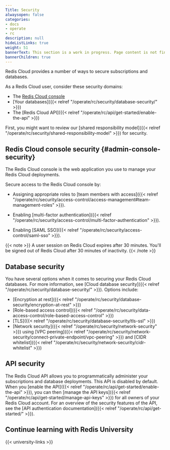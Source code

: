 ```yaml
---
Title: Security
alwaysopen: false
categories:
- docs
- operate
- rc
description: null
hideListLinks: true
weight: 51
bannerText: This section is a work in progress. Page content is not final.
bannerChildren: true
---
```


Redis Cloud provides a number of ways to secure subscriptions and databases.

As a Redis Cloud user, consider these security domains:

- The [Redis Cloud console](#admin-console-security)
- [Your databases]({{< relref "/operate/rc/security/database-security/" >}})
- The [Redis Cloud API]({{< relref "/operate/rc/api/get-started/enable-the-api" >}})

First, you might want to review our [shared responsibility model]({{< relref "/operate/rc/security/shared-responsibility-model" >}}) for security.

## Redis Cloud console security {#admin-console-security}

The Redis Cloud console is the web application you use to manage your Redis Cloud deployments. 

Secure access to the Redis Cloud console by:

- Assigning appropriate roles to [team members with access]({{< relref "/operate/rc/security/access-control/access-management#team-management-roles" >}}).

- Enabling [multi-factor authentication]({{< relref "/operate/rc/security/access-control/multi-factor-authentication" >}}).

- Enabling [SAML SSO]({{< relref "/operate/rc/security/access-control/saml-sso" >}}).

{{< note >}}
A user session on Redis Cloud expires after 30 minutes. You'll be signed out of Redis Cloud after 30 minutes of inactivity.
{{< /note >}}

## Database security

You have several options when it comes to securing your Redis Cloud databases. For more information, see [Cloud database security]({{< relref "/operate/rc/security/database-security/" >}}). Options include:

- [Encryption at rest]({{< relref "/operate/rc/security/database-security/encryption-at-rest" >}})
- [Role-based access control]({{< relref "/operate/rc/security/data-access-control/role-based-access-control" >}})
- [TLS]({{< relref "/operate/rc/security/database-security/tls-ssl" >}})
- [Network security]({{< relref "/operate/rc/security/network-security" >}}) using
[VPC peering]({{< relref "/operate/rc/security/network-security/connect-private-endpoint/vpc-peering" >}}) and [CIDR whitelist]({{< relref "/operate/rc/security/network-security/cidr-whitelist" >}})

## API security

The Redis Cloud API allows you to programmatically administer your subscriptions and database deployments. This API is disabled by default. When you [enable the API]({{< relref "/operate/rc/api/get-started/enable-the-api" >}}), you can then [manage the API keys]({{< relref "/operate/rc/api/get-started/manage-api-keys" >}}) for all owners of your Redis Cloud account. For an overview of the security features of the API, see the [API authentication documentation]({{< relref "/operate/rc/api/get-started/" >}}).

## Continue learning with Redis University

{{< university-links >}}